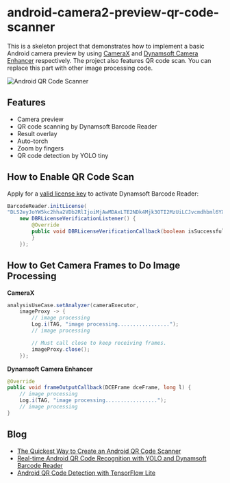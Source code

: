 # android-camera2-preview-qr-code-scanner
This is a skeleton project that demonstrates how to implement a basic Android camera preview by using [CameraX](https://developer.android.com/training/camerax) and [Dynamsoft Camera Enhancer](https://www.dynamsoft.com/camera-enhancer/docs/programming/android/guide/guide.html?ver=latest) respectively. The project also features QR code scan. You can replace this part with other image processing code.

![Android QR Code Scanner](https://www.dynamsoft.com/codepool/img/2021/12/android-qr-code-scanner-yolo.webp)

## Features
- Camera preview
- QR code scanning by Dynamsoft Barcode Reader
- Result overlay
- Auto-torch
- Zoom by fingers
- QR code detection by YOLO tiny

## How to Enable QR Code Scan
Apply for a [valid license key](https://www.dynamsoft.com/customer/license/trialLicense?product=dbr) to activate Dynamsoft Barcode Reader:
    
```java
BarcodeReader.initLicense(
"DLS2eyJoYW5kc2hha2VDb2RlIjoiMjAwMDAxLTE2NDk4Mjk3OTI2MzUiLCJvcmdhbml6YXRpb25JRCI6IjIwMDAwMSIsInNlc3Npb25QYXNzd29yZCI6IndTcGR6Vm05WDJrcEQ5YUoifQ==",
    new DBRLicenseVerificationListener() {
        @Override
        public void DBRLicenseVerificationCallback(boolean isSuccessful, Exception e) {
        }
    });
```

## How to Get Camera Frames to Do Image Processing

**CameraX**

```java
analysisUseCase.setAnalyzer(cameraExecutor,
    imageProxy -> {
        // image processing
        Log.i(TAG, "image processing.................");
        // image processing

        // Must call close to keep receiving frames.
        imageProxy.close();
    });
```

**Dynamsoft Camera Enhancer**

```java
@Override
public void frameOutputCallback(DCEFrame dceFrame, long l) {
    // image processing
    Log.i(TAG, "image processing.................");
    // image processing
}
```



## Blog
- [The Quickest Way to Create an Android QR Code Scanner](https://www.dynamsoft.com/codepool/android-qr-code-scanner.html)
- [Real-time Android QR Code Recognition with YOLO and Dynamsoft Barcode Reader](https://www.dynamsoft.com/codepool/android-qr-code-recognition-yolo-dynamsoft-barcode.html)
- [Android QR Code Detection with TensorFlow Lite](https://www.dynamsoft.com/codepool/tensorflow-lite-android-qr-code-detection-localization.html)
